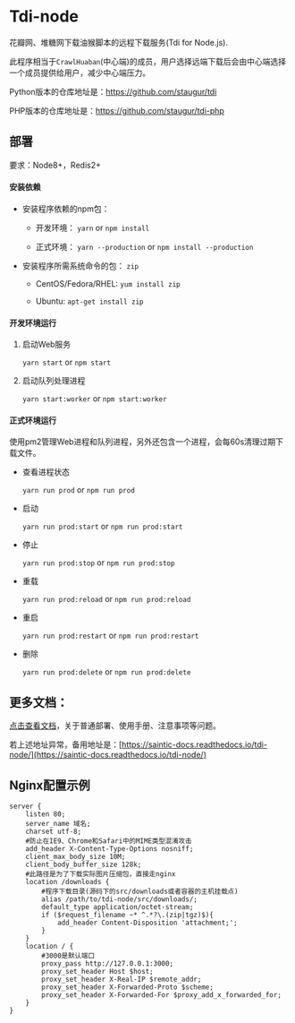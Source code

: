 # Tdi-node
花瓣网、堆糖网下载油猴脚本的远程下载服务(Tdi for Node.js).

此程序相当于`CrawlHuaban`(中心端)的成员，用户选择远端下载后会由中心端选择一个成员提供给用户，减少中心端压力。

Python版本的仓库地址是：https://github.com/staugur/tdi

PHP版本的仓库地址是：https://github.com/staugur/tdi-php


## 部署

要求：Node8+，Redis2+

#### 安装依赖

- 安装程序依赖的npm包：

    - 开发环境： `yarn` or `npm install`

    - 正式环境： `yarn --production` or `npm install --production`

- 安装程序所需系统命令的包： `zip`

    - CentOS/Fedora/RHEL: `yum install zip`

    - Ubuntu: `apt-get install zip`

#### 开发环境运行

1. 启动Web服务

    `yarn start` or `npm start`

2. 启动队列处理进程

    `yarn start:worker` or `npm start:worker`

#### 正式环境运行

使用pm2管理Web进程和队列进程，另外还包含一个进程，会每60s清理过期下载文件。

- 查看进程状态

    `yarn run prod` or `npm run prod`

- 启动

    `yarn run prod:start` or `npm run prod:start`

- 停止

    `yarn run prod:stop` or `npm run prod:stop`

- 重载

    `yarn run prod:reload` or `npm run prod:reload`

- 重启

    `yarn run prod:restart` or `npm run prod:restart`

- 删除

    `yarn run prod:delete` or `npm run prod:delete`


## 更多文档：

[点击查看文档](https://docs.saintic.com/tdi-node/ "点击查看部署及使用文档")，关于普通部署、使用手册、注意事项等问题。

若上述地址异常，备用地址是：[https://saintic-docs.readthedocs.io/tdi-node/](https://saintic-docs.readthedocs.io/tdi-node/)


## Nginx配置示例

```
server {
    listen 80;
    server_name 域名;
    charset utf-8;
    #防止在IE9、Chrome和Safari中的MIME类型混淆攻击
    add_header X-Content-Type-Options nosniff;
    client_max_body_size 10M;
    client_body_buffer_size 128k;
    #此路径是为了下载实际图片压缩包，直接走nginx
    location /downloads {
        #程序下载目录(源码下的src/downloads或者容器的主机挂载点)
        alias /path/to/tdi-node/src/downloads/;
        default_type application/octet-stream;
        if ($request_filename ~* ^.*?\.(zip|tgz)$){
            add_header Content-Disposition 'attachment;';
        }
    }
    location / {
        #3000是默认端口
        proxy_pass http://127.0.0.1:3000;
        proxy_set_header Host $host;
        proxy_set_header X-Real-IP $remote_addr;
        proxy_set_header X-Forwarded-Proto $scheme;
        proxy_set_header X-Forwarded-For $proxy_add_x_forwarded_for;
    }
}
```
